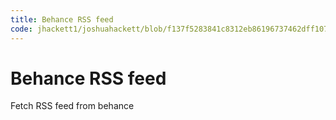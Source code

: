 ```yaml
---
title: Behance RSS feed
code: jhackett1/joshuahackett/blob/f137f5283841c8312eb86196737462dff107cc26/src/functions/get-projects.js
---
```


# Behance RSS feed

Fetch RSS feed from behance
